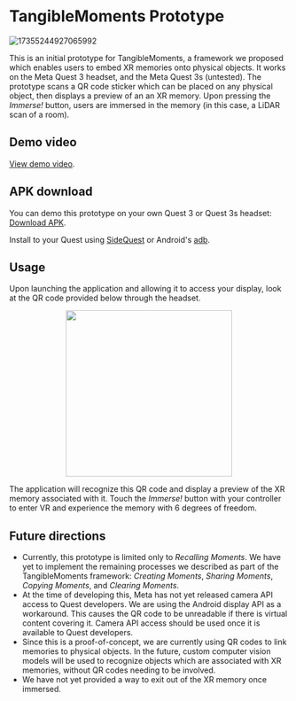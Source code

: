 # TangibleMoments Prototype

![17355244927065992](https://github.com/user-attachments/assets/5eeeac93-05ff-4c31-8320-cea47fe5096a)

This is an initial prototype for TangibleMoments, a framework we proposed which enables users to embed XR memories onto physical objects. 
It works on the Meta Quest 3 headset, and the Meta Quest 3s (untested).
The prototype scans a QR code sticker which can be placed on any physical object, then displays a preview of an an XR memory. Upon pressing the *Immerse!* button, users are immersed in the memory (in this case, a LiDAR scan of a room).

## Demo video
[View demo video](https://drive.google.com/file/d/1o5lQPipK9xD9BnOwcPuS56LY1ME5SIUf/view?usp=sharing).

## APK download
You can demo this prototype on your own Quest 3 or Quest 3s headset: [Download APK](https://drive.google.com/file/d/1Cjmj2VF8y7oyseL43Zvd-WS8ykAxJqeq/view?usp=sharing).

Install to your Quest using [SideQuest](https://sidequestvr.com/setup-howto) or Android's [adb](https://developer.android.com/studio/command-line/adb).

## Usage
Upon launching the application and allowing it to access your display, look at the QR code provided below through the headset.

<p align="center">
<img style="width:300px" src="https://github.com/user-attachments/assets/242cdb9c-cfab-44c4-ba83-7ce05830a720"/>
</p>

The application will recognize this QR code and display a preview of the XR memory associated with it. Touch the *Immerse!* button with your controller to enter VR and experience the memory with 6 degrees of freedom.

## Future directions

- Currently, this prototype is limited only to *Recalling Moments*. We have yet to implement the remaining processes we described as part of the TangibleMoments framework: *Creating Moments*, *Sharing Moments*, *Copying Moments*, and *Clearing Moments*.
- At the time of developing this, Meta has not yet released camera API access to Quest developers. We are using the Android display API as a workaround. This causes the QR code to be unreadable if there is virtual content covering it. Camera API access should be used once it is available to Quest developers.
- Since this is a proof-of-concept, we are currently using QR codes to link memories to physical objects. In the future, custom computer vision models will be used to recognize objects which are associated with XR memories, without QR codes needing to be involved.
- We have not yet provided a way to exit out of the XR memory once immersed.
